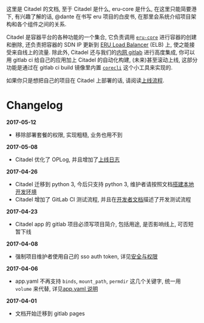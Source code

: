这里是 Citadel 的文档, 至于 Citadel 是什么, eru-core 是什么, 在这里只能简要港下, 有兴趣了解的话, @dante 在书写 eru 项目的白皮书, 在那里会系统介绍项目架构和各个组件之间的关系.

Citadel 是容器平台的各种功能的一个集合, 它负责调用 [`eru-core`](http://gitlab.ricebook.net/platform/core) 进行容器的创建和删除, 还负责把容器的 SDN IP 更新到 [ERU Load Balancer](http://gitlab.ricebook.net/platform/erulb3/) (ELB) 上, 使之能接受来自线上的流量. 除此外, Citadel 还与我们的[内网 gitlab](http://gitlab.ricebook.net/) 进行高度集成, 你可以用 gitlab ci 给自己的应用加上 Citadel 的自动化构建, (未来)甚至滚动上线, 这部分功能是通过在 gitlab ci build 镜像里内置 [`corecli`](http://gitlab.ricebook.net/platform/corecli/) 这个小工具来实现的.

如果你只是想把自己的项目在 Citadel 上部署的话, 请阅读[上线流程](docs/user-docs/setup.md).

Changelog
==========

__2017-05-12__

  + 移除部署套餐的权限, 实现粗糙, 业务也用不到

__2017-05-08__

  + Citadel 优化了 OPLog, 并且增加了[上线日志](http://citadel.ricebook.net/oplog/release)

__2017-04-26__

  + Citadel 迁移到 python 3, 今后只支持 python 3, 维护者请按照文档[搭建本地开发环境](docs/dev-docs/deploy.md)
  + Citadel 增加了 GitLab CI 测试流程, 并且在[开发者文档](docs/dev-docs/deploy.md)描述了开发测试流程

__2017-04-23__

  + Citadel app 的 gitlab 项目必须写项目简介, 包括用途, 是否影响线上, 可否短暂下线

__2017-04-08__

  +  强制项目维护者使用自己的 sso auth token, 详见[安全与权限](docs/user-docs/security-and-permissions.md)

__2017-04-06__

  + app.yaml 不再支持 `binds`, `mount_path`, `permdir` 这几个关键字, 统一用 `volume` 来代替, 详见[app.yaml 说明](docs/user-docs/specs.md#卧槽好长啊快解释一下)

__2017-04-01__

  + 文档开始迁移到 gitlab pages
